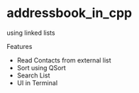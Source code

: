 # addressbook_in_cpp
using linked lists

Features
- Read Contacts from external list
- Sort using QSort
- Search List
- UI in Terminal 
